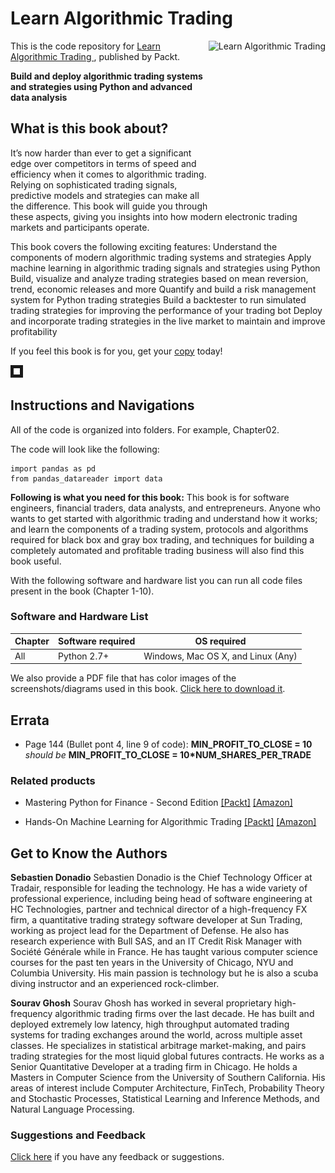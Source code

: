 # Learn Algorithmic Trading 

<a href="https://www.packtpub.com/in/data/learn-algorithmic-trading-fundamentals-of-algorithmic-trading?utm_source=github&utm_medium=repository&utm_campaign=9781789348347"><img src="https://www.packtpub.com/media/catalog/product/cache/e4d64343b1bc593f1c5348fe05efa4a6/9/7/9781789348347-original.jpeg" alt="Learn Algorithmic Trading " height="256px" align="right"></a>

This is the code repository for [Learn Algorithmic Trading ](https://www.packtpub.com/in/data/learn-algorithmic-trading-fundamentals-of-algorithmic-trading?utm_source=github&utm_medium=repository&utm_campaign=9781789348347), published by Packt.

**Build and deploy algorithmic trading systems and strategies using Python and advanced data analysis**

## What is this book about?
It’s now harder than ever to get a significant edge over competitors in terms of speed and efficiency when it comes to algorithmic trading. Relying on sophisticated trading signals, predictive models and strategies can make all the difference. This book will guide you through these aspects, giving you insights into how modern electronic trading markets and participants operate.


This book covers the following exciting features:
Understand the components of modern algorithmic trading systems and strategies 
Apply machine learning in algorithmic trading signals and strategies using Python 
Build, visualize and analyze trading strategies based on mean reversion, trend, economic releases and more 
Quantify and build a risk management system for Python trading strategies 
Build a backtester to run simulated trading strategies for improving the performance of your trading bot 
Deploy and incorporate trading strategies in the live market to maintain and improve profitability

If you feel this book is for you, get your [copy](https://www.amazon.com/dp/178934834X) today!

<a href="https://www.packtpub.com/?utm_source=github&utm_medium=banner&utm_campaign=GitHubBanner"><img src="https://raw.githubusercontent.com/PacktPublishing/GitHub/master/GitHub.png" 
alt="https://www.packtpub.com/" border="5" /></a>

## Instructions and Navigations
All of the code is organized into folders. For example, Chapter02.

The code will look like the following:
```
import pandas as pd
from pandas_datareader import data
```

**Following is what you need for this book:**
This book is for software engineers, financial traders, data analysts, and entrepreneurs. Anyone who wants to get started with algorithmic trading and understand how it works; and learn the components of a trading system, protocols and algorithms required for black box and gray box trading, and techniques for building a completely automated and profitable trading business will also find this book useful.

With the following software and hardware list you can run all code files present in the book (Chapter 1-10).
### Software and Hardware List
| Chapter | Software required | OS required |
| -------- | ------------------------------------ | ----------------------------------- |
| All | Python 2.7+ | Windows, Mac OS X, and Linux (Any) |


We also provide a PDF file that has color images of the screenshots/diagrams used in this book. [Click here to download it](https://static.packt-cdn.com/downloads/9781789348347_ColorImages.pdf).

## Errata

* Page 144 (Bullet pont 4, line 9 of code): **MIN_PROFIT_TO_CLOSE = 10** _should be_ **MIN_PROFIT_TO_CLOSE = 10*NUM_SHARES_PER_TRADE**


### Related products
* Mastering Python for Finance - Second Edition  [[Packt]](https://www.packtpub.com/in/big-data-and-business-intelligence/mastering-python-finance-second-edition?utm_source=github&utm_medium=repository&utm_campaign=9781789346466) [[Amazon]](https://www.amazon.com/dp/1789346460)

* Hands-On Machine Learning for Algorithmic Trading  [[Packt]](https://www.packtpub.com/in/big-data-and-business-intelligence/hands-machine-learning-algorithmic-trading?utm_source=github&utm_medium=repository&utm_campaign=9781789346411) [[Amazon]](https://www.amazon.com/dp/178934641X)


## Get to Know the Authors
**Sebastien Donadio**
Sebastien Donadio is the Chief Technology Officer at Tradair, responsible for leading the technology. He has a wide variety of professional experience, including being head of software engineering at HC Technologies, partner and technical director of a high-frequency FX firm, a quantitative trading strategy software developer at Sun Trading, working as project lead for the Department of Defense. He also has research experience with Bull SAS, and an IT Credit Risk Manager with Société Générale while in France. He has taught various computer science courses for the past ten years in the University of Chicago, NYU and Columbia University. His main passion is technology but he is also a scuba diving instructor and an experienced rock-climber.

**Sourav Ghosh**
Sourav Ghosh has worked in several proprietary high-frequency algorithmic trading firms over the last decade. He has built and deployed extremely low latency, high throughput automated trading systems for trading exchanges around the world, across multiple asset classes. He specializes in statistical arbitrage market-making, and pairs trading strategies for the most liquid global futures contracts. He works as a Senior Quantitative Developer at a trading firm in Chicago. He holds a Masters in Computer Science from the University of Southern California. His areas of interest include Computer Architecture, FinTech, Probability Theory and Stochastic Processes, Statistical Learning and Inference Methods, and Natural Language Processing.


### Suggestions and Feedback
[Click here](https://docs.google.com/forms/d/e/1FAIpQLSdy7dATC6QmEL81FIUuymZ0Wy9vH1jHkvpY57OiMeKGqib_Ow/viewform) if you have any feedback or suggestions.


